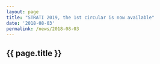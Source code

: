 ```yaml
---
layout: page
title: "STRATI 2019, the 1st circular is now available"
date: '2018-08-03'
permalink: /news/2018-08-03
---
```


## {{ page.title }}
